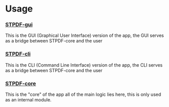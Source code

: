 # Usage

### [STPDF-gui](stpdf-gui/)

This is the GUI (Graphical User Interface) version of the app,
the GUI serves as a bridge between STPDF-core and the user

### [STPDF-cli](stpdf-cli/)

This is the CLI (Command Line Interface) version of the app,
the CLI serves as a bridge between STPDF-core and the user


### [STPDF-core](stpdf-core/)

This is the "core" of the app all of the main logic lies here, this is only used as an internal module.
